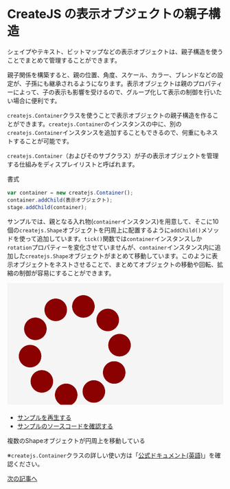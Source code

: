 # CreateJS の表示オブジェクトの親子構造

シェイプやテキスト、ビットマップなどの表示オブジェクトは、親子構造を使うことでまとめて管理することができます。

親子関係を構築すると、親の位置、角度、スケール、カラー、ブレンドなどの設定が、子孫にも継承されるようになります。表示オブジェクトは親のプロパティーによって、子の表示も影響を受けるので、グループ化して表示の制御を行いたい場合に便利です。

`createjs.Container`クラスを使うことで表示オブジェクトの親子構造を作ることができます。`createjs.Container`のインスタンスの中に、別の`createjs.Container`インスタンスを追加することもできるので、何重にもネストすることが可能です。

`createjs.Container`（およびそのサブクラス）が子の表示オブジェクトを管理する仕組みをディスプレイリストと呼ばれます。


書式
```js
var container = new createjs.Container();
container.addChild(表示オブジェクト);
stage.addChild(container);
```

サンプルでは、親となる入れ物(`container`インスタンス)を用意して、そこに10個の`createjs.Shape`オブジェクトを円周上に配置するように`addChild()`メソッドを使って追加しています。`tick()`関数では`container`インスタンスしか`rotation`プロパティーを変化させていませんが、`container`インスタンス内に追加した`createjs.Shape`オブジェクトがまとめて移動しています。このように表示オブジェクトをネストさせることで、まとめてオブジェクトの移動や回転、拡縮の制御が容易にすることができます。


![](../imgs/container_nest.html.png)

- [サンプルを再生する](https://ics-creative.github.io/tutorial-createjs/samples/container_nest.html)
- [サンプルのソースコードを確認する](../samples/container_nest.html)


複数のShapeオブジェクトが円周上を移動している


※`createjs.Container`クラスの詳しい使い方は「[公式ドキュメント(英語)](http://createjs.com/docs/easeljs/classes/Container.html)」を確認ください。

[次の記事へ](displayobject_remove.md)
